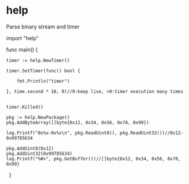 # help
Parse binary stream and timer

import "help"

func main() {
  
  	timer := help.NewTimer()
  	
	timer.SetTimer(func() bool {
  	
		fmt.Println("timer")
    
 	}, time.second * 10, 0)//0:keep live, >0:timer execution many times
  

	timer.Killed()

  	pkg := help.NewPackage()
	pkg.AddByteArray([]byte{0x12, 0x34, 0x56, 0x78, 0x99})

	log.Printf("0x%x-0x%x\n", pkg.ReadUint8(), pkg.ReadUint32())//0x12-0x99785634

	pkg.AddUint8(0x12)
	pkg.AddUint32(0x99785634)
	log.Printf("%#v", pkg.GetBuffer())//[]byte{0x12, 0x34, 0x56, 0x78, 0x99}
  
}
